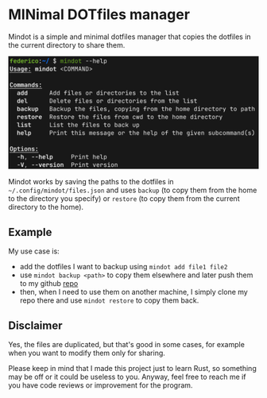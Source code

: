 # MINimal DOTfiles manager

Mindot is a simple and minimal dotfiles manager that copies the dotfiles in the current directory to share them.

![mindot-help](./.media/mindot-help.png)

Mindot works by saving the paths to the dotfiles in `~/.config/mindot/files.json` and uses `backup` (to copy them from the home to the directory you specify) or `restore` (to copy them from the current directory to the home).

## Example
My use case is: 
- add the dotfiles I want to backup using `mindot add file1 file2`
- use `mindot backup <path>` to copy them elsewhere and later push them to my github [repo](https://github.com/0xfederama/dotfiles)
- then, when I need to use them on another machine, I simply clone my repo there and use `mindot restore` to copy them back.

## Disclaimer
Yes, the files are duplicated, but that's good in some cases, for example when you want to modify them only for sharing.

Please keep in mind that I made this project just to learn Rust, so something may be off or it could be useless to you. Anyway, feel free to reach me if you have code reviews or improvement for the program.
